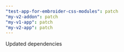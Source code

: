 ```yaml
---
"test-app-for-embroider-css-modules": patch
"my-v2-addon": patch
"my-v1-app": patch
"my-v2-app": patch
---
```


Updated dependencies

